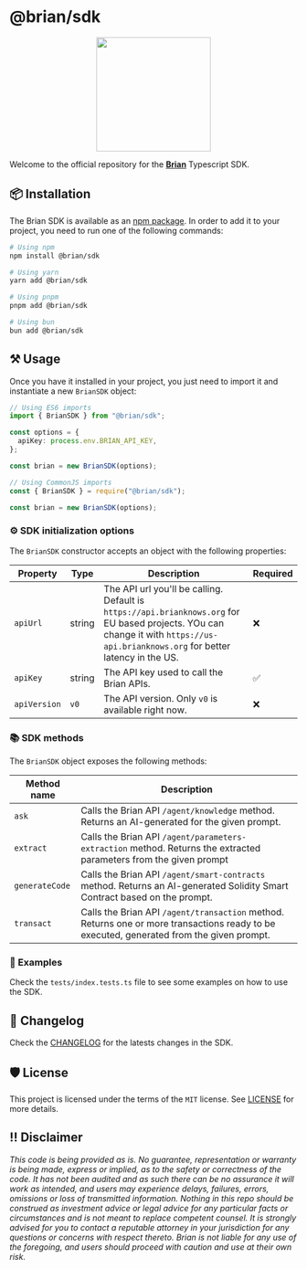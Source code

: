 # @brian/sdk

<div style="display:flex; flex-direction:column; align-items:center; justify-content:center;">
    <img src="https://www.brianknows.org/brian_logo.png" height="200px" />
</div>

Welcome to the official repository for the [**Brian**](https://brianknows.org) Typescript SDK.

## 📦 Installation

The Brian SDK is available as an [npm package](https://www.npmjs.com/package/@brian/sdk). In order to add it to your project, you need to run one of the following commands:

```bash
# Using npm
npm install @brian/sdk

# Using yarn
yarn add @brian/sdk

# Using pnpm
pnpm add @brian/sdk

# Using bun
bun add @brian/sdk
```

## ⚒️ Usage

Once you have it installed in your project, you just need to import it and instantiate a new `BrianSDK` object:

```typescript
// Using ES6 imports
import { BrianSDK } from "@brian/sdk";

const options = {
  apiKey: process.env.BRIAN_API_KEY,
};

const brian = new BrianSDK(options);

// Using CommonJS imports
const { BrianSDK } = require("@brian/sdk");

const brian = new BrianSDK(options);
```

### ⚙️ SDK initialization options

The `BrianSDK` constructor accepts an object with the following properties:

| Property     | Type   | Description                                                                                                                                                                        | Required |
| ------------ | ------ | ---------------------------------------------------------------------------------------------------------------------------------------------------------------------------------- | -------- |
| `apiUrl`     | string | The API url you'll be calling. Default is `https://api.brianknows.org` for EU based projects. YOu can change it with `https://us-api.brianknows.org` for better latency in the US. | ❌       |
| `apiKey`     | string | The API key used to call the Brian APIs.                                                                                                                                           | ✅       |
| `apiVersion` | `v0`   | The API version. Only `v0` is available right now.                                                                                                                                 | ❌       |

### 📚 SDK methods

The `BrianSDK` object exposes the following methods:

| Method name    | Description                                                                                                                              |
| -------------- | ---------------------------------------------------------------------------------------------------------------------------------------- |
| `ask`          | Calls the Brian API `/agent/knowledge` method. Returns an AI-generated for the given prompt.                                             |
| `extract`      | Calls the Brian API `/agent/parameters-extraction` method. Returns the extracted parameters from the given prompt                        |
| `generateCode` | Calls the Brian API `/agent/smart-contracts` method. Returns an AI-generated Solidity Smart Contract based on the prompt.                |
| `transact`     | Calls the Brian API `/agent/transaction` method. Returns one or more transactions ready to be executed, generated from the given prompt. |

### 📖 Examples

Check the `tests/index.tests.ts` file to see some examples on how to use the SDK.

## 🤝 Changelog

Check the [CHANGELOG](/CHANGELOG.md) for the latests changes in the SDK.

## 🛡️ License

This project is licensed under the terms of the `MIT` license. See [LICENSE](/LICENSE) for more details.

## ‼️ Disclaimer

_This code is being provided as is. No guarantee, representation or warranty is being made, express or implied, as to the safety or correctness of the code. It has not been audited and as such there can be no assurance it will work as intended, and users may experience delays, failures, errors, omissions or loss of transmitted information. Nothing in this repo should be construed as investment advice or legal advice for any particular facts or circumstances and is not meant to replace competent counsel. It is strongly advised for you to contact a reputable attorney in your jurisdiction for any questions or concerns with respect thereto. Brian is not liable for any use of the foregoing, and users should proceed with caution and use at their own risk._
